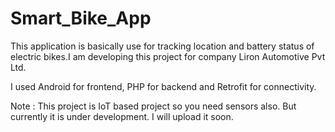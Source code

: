 # Smart_Bike_App

This application is basically use for tracking location and battery status of electric bikes.I am developing this project for company Liron Automotive Pvt Ltd.

I used Android for frontend, PHP for backend and Retrofit for connectivity.

Note : This project is IoT based project so you need sensors also. But currently it is under development. I will upload it soon.

